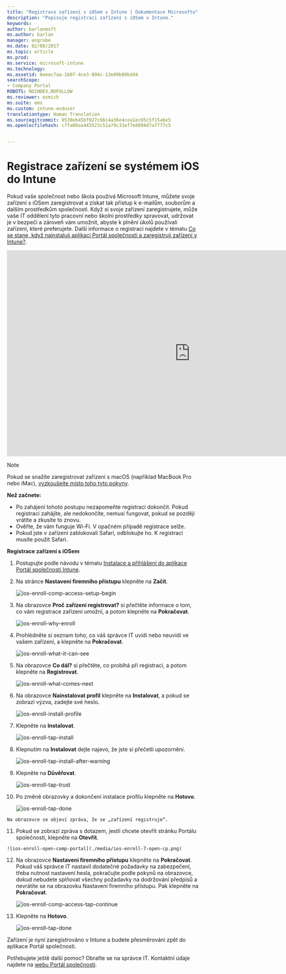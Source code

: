 ```yaml
---
title: "Registrace zařízení s iOSem v Intune | Dokumentace Microsoftu"
description: "Popisuje registraci zařízení s iOSem v Intune."
keywords: 
author: barlanmsft
ms.author: barlan
manager: angrobe
ms.date: 02/08/2017
ms.topic: article
ms.prod: 
ms.service: microsoft-intune
ms.technology: 
ms.assetid: 6eeec7aa-1b07-4ce3-894c-13e09b89bdd4
searchScope:
- Company Portal
ROBOTS: NOINDEX,NOFOLLOW
ms.reviewer: esmich
ms.suite: ems
ms.custom: intune-enduser
translationtype: Human Translation
ms.sourcegitcommit: 9530eb45bf027c66c4a36e4cea1ec05c5f15a6e5
ms.openlocfilehash: c7fa06ea443523c51a79c33af7e8094d7a7777c5


---
```



# <a name="enroll-your-ios-device-in-intune"></a>Registrace zařízení se systémem iOS do Intune

Pokud vaše společnost nebo škola používá Microsoft Intune, můžete svoje zařízení s iOSem zaregistrovat a získat tak přístup k e-mailům, souborům a dalším prostředkům společnosti. Když si svoje zařízení zaregistrujete, může vaše IT oddělení tyto pracovní nebo školní prostředky spravovat, udržovat je v bezpečí a zároveň vám umožnit, abyste k plnění úkolů používali zařízení, které preferujete. Další informace o registraci najdete v tématu [Co se stane, když nainstaluji aplikaci Portál společnosti a zaregistruji zařízení v Intune?](what-happens-if-you-install-the-company-portal-app-and-enroll-your-device-in-intune-ios.md).

<iframe src="https://channel9.msdn.com/Series/IntuneEnrollment/iOS-Enrollment/player" width="960" height="540" allowFullScreen frameBorder="0"></iframe>

> [!NOTE]
> Pokud se snažíte zaregistrovat zařízení s macOS (například MacBook Pro nebo iMac), [vyzkoušejte místo toho tyto pokyny](enroll-your-device-in-intune-macos.md).

**Než začnete:**

- Po zahájení tohoto postupu nezapomeňte registraci dokončit. Pokud registraci zahájíte, ale nedokončíte, nemusí fungovat, pokud se později vrátíte a zkusíte to znovu.
- Ověřte, že vám funguje Wi-Fi. V opačném případě registrace selže.
- Pokud jste v zařízení zablokovali Safari, odblokujte ho. K registraci musíte použít Safari.


**Registrace zařízení s iOSem**

1.  Postupujte podle návodu v tématu [Instalace a přihlášení do aplikace Portál společnosti Intune](install-and-sign-in-to-the-intune-company-portal-app-ios.md).

2. Na stránce **Nastavení firemního přístupu** klepněte na **Začít**.

    ![ios-enroll-comp-access-setup-begin](./media/ios-enroll-1a-comp-access-setup.png)

3. Na obrazovce **Proč zařízení registrovat?** si přečtěte informace o tom, co vám registrace zařízení umožní, a potom klepněte na **Pokračovat**.

    ![ios-enroll-why-enroll](./media/ios-enroll-1b-why-enroll.png)

4. Prohlédněte si seznam toho, co váš správce IT uvidí nebo neuvidí ve vašem zařízení, a klepněte na **Pokračovat**.

    ![ios-enroll-what-it-can-see](./media/ios-enroll-1c-we-care-privacy.png)

5.  Na obrazovce **Co dál?** si přečtěte, co probíhá při registraci, a potom klepněte na **Registrovat**.

     ![ios-enroll-what-comes-next](./media/ios-enroll-1d-what-comes-next.png)

6.  Na obrazovce **Nainstalovat profil** klepněte na **Instalovat**, a pokud se zobrazí výzva, zadejte své heslo.

    ![ios-enroll-install-profile](./media/ios-enroll-2-mgt-profile-install.png)

7.  Klepněte na **Instalovat**.

    ![ios-enroll-tap-install](./media/ios-enroll-3-mgt-profile-install-2.png)    

8.  Klepnutím na **Instalovat** dejte najevo, že jste si přečetli upozornění.

       ![ios-enroll-tap-install-after-warning](./media/ios-enroll-4-warning.png)

9.  Klepněte na **Důvěřovat**.

       ![ios-enroll-tap-trust](./media/ios-enroll-5-trust.png)

10.  Po změně obrazovky a dokončení instalace profilu klepněte na **Hotovo**.

     ![ios-enroll-tap-done](./media/ios-enroll-6-done.png)

    Na obrazovce se objeví zpráva, že se „zařízení registruje“.

11.  Pokud se zobrazí zpráva s dotazem, jestli chcete otevřít stránku Portálu společnosti, klepněte na **Otevřít**.

    ![ios-enroll-open-comp-portal](./media/ios-enroll-7-open-cp.png)

12. Na obrazovce **Nastavení firemního přístupu** klepněte na **Pokračovat**. Pokud váš správce IT nastavil dodatečné požadavky na zabezpečení, třeba nutnost nastavení hesla, pokračujte podle pokynů na obrazovce, dokud nebudete splňovat všechny požadavky na dodržování předpisů a nevrátíte se na obrazovku Nastavení firemního přístupu. Pak klepněte na **Pokračovat**.

    ![ios-enroll-comp-access-tap-continue](./media/ios-enroll-8-comp-access-setup-compliance.png)

13. Klepněte na **Hotovo**.

    ![ios-enroll-tap-done](./media/ios-enroll-9-comp-access-setup-complete.png)

Zařízení je nyní zaregistrováno v Intune a budete přesměrováni zpět do aplikace Portál společnosti.

Potřebujete ještě další pomoc? Obraťte se na správce IT. Kontaktní údaje najdete na [webu Portál společnosti](http://portal.manage.microsoft.com).



<!--HONumber=Feb17_HO2-->


